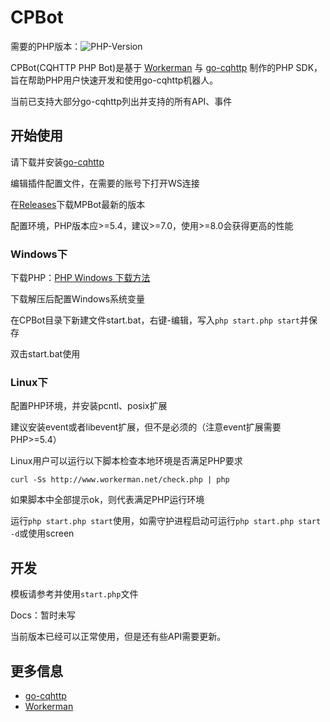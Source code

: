 # CPBot
需要的PHP版本：![PHP-Version](https://img.shields.io/badge/php-5.3.3%2B-blue)

CPBot(CQHTTP PHP Bot)是基于 [Workerman](https://www.workerman.net/) 与 [go-cqhttp](https://github.com/Mrs4s/go-cqhttp) 制作的PHP SDK，旨在帮助PHP用户快速开发和使用go-cqhttp机器人。

当前已支持大部分go-cqhttp列出并支持的所有API、事件
## 开始使用
请下载并安装[go-cqhttp](https://github.com/Mrs4s/go-cqhttp)

编辑插件配置文件，在需要的账号下打开WS连接

在[Releases](https://github.com/endymx/MPBot/releases)下载MPBot最新的版本

配置环境，PHP版本应>=5.4，建议>=7.0，使用>=8.0会获得更高的性能

### Windows下
下载PHP：[PHP Windows 下载方法](https://www.workerman.net/windows)

下载解压后配置Windows系统变量

在CPBot目录下新建文件start.bat，右键-编辑，写入`php start.php start`并保存

双击start.bat使用

### Linux下
配置PHP环境，并安装pcntl、posix扩展

建议安装event或者libevent扩展，但不是必须的（注意event扩展需要PHP>=5.4）

Linux用户可以运行以下脚本检查本地环境是否满足PHP要求

`curl -Ss http://www.workerman.net/check.php | php`

如果脚本中全部提示ok，则代表满足PHP运行环境

运行`php start.php start`使用，如需守护进程启动可运行`php start.php start -d`或使用screen

## 开发
模板请参考并使用`start.php`文件

Docs：暂时未写

当前版本已经可以正常使用，但是还有些API需要更新。

## 更多信息

* [go-cqhttp](https://github.com/Mrs4s/go-cqhttp)
* [Workerman](https://www.workerman.net/)